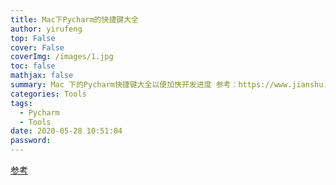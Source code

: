 ```yaml
---
title: Mac下Pycharm的快捷键大全
author: yirufeng
top: False
cover: False
coverImg: /images/1.jpg
toc: false
mathjax: false
summary: Mac 下的Pycharm快捷键大全以便加快开发进度 参考：https://www.jianshu.com/p/82cdc0eddb16
categories: Tools
tags:
  - Pycharm
  - Tools
date: 2020-05-28 10:51:04
password:
---
```


[参考](https://www.jianshu.com/p/82cdc0eddb16)
